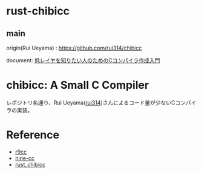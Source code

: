 # rust-chibicc
## main

origin(Rui Ueyama) : https://github.com/rui314/chibicc

document: [低レイヤを知りたい人のためのCコンパイラ作成入門](https://www.sigbus.info/compilerbook)

# chibicc: A Small C Compiler
レポジトリ名通り、Rui Ueyama([rui314](https://github.com/rui314))さんによるコード量が少ないCコンパイラの実装。

# Reference
- [r9cc](https://github.com/utam0k/r9cc)
- [nine-cc](https://github.com/itome/nine-cc)
- [rust_chibicc](https://github.com/AK-10/rust_chibicc)